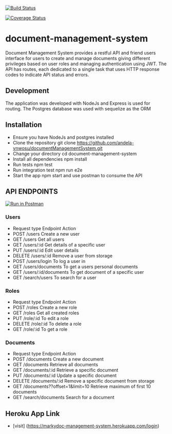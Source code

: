 [![Build Status](https://travis-ci.org/andela-vnwosu/document-management-system.svg?branch=develop)](https://travis-ci.org/andela-vnwosu/document-management-system.svg?branch=develop)

[![Coverage Status](https://coveralls.io/repos/github/andela-vnwosu/document-management-system/badge.svg?branch=develop)](https://coveralls.io/github/andela-vnwosu/document-management-system?branch=develop)

# document-management-system

Document Management System provides a restful API and friend users interface for users to create and manage documents giving different privileges based on user roles and managing authentication using JWT. The API has routes, each dedicated to a single task that uses HTTP response codes to indicate API status and errors.

## Development
The application was developed with NodeJs and Express is used for routing. The Postgres database was used with sequelize as the ORM

## Installation
- Ensure you have NodeJs and postgres installed
- Clone the repository git clone https://github.com/andela-vnwosu/documentManagementSystem.git
- Change your directory cd document-management-system
- Install all dependencies npm install
- Run tests npm test
- Run integration test npm run e2e
- Start the app npm start and use postman to consume the API

## API ENDPOINTS

[![Run in Postman](https://run.pstmn.io/button.svg)](https://app.getpostman.com/run-collection/8c67c8b3b129867b7efb)

### Users

- Request type	Endpoint	Action
- POST	/users	Create a new user
- GET	/users	Get all users
- GET	/users/:id	Get details of a specific user
- PUT	/users/:id	Edit user details
- DELETE	/users/:id	Remove a user from storage
- POST	/users/login	To log a user in
- GET	/users/documents	To get a users personal documents
- GET	/users/:id/documents	To get document of a specific user
- GET /search/users  To search for a user

### Roles

- Request type	Endpoint	Action
- POST	/roles	Create a new role
- GET	/roles	Get all created roles
- PUT	/role/:id	To edit a role
- DELETE	/role/:id	To delete a role
- GET	/role/:id	To get a role

### Documents

- Request type	Endpoint	Action
- POST	/documents	Create a new document
- GET	/documents	Retrieve all documents
- GET	/documents/:id	Retrieve a specific document
- PUT	/documents/:id	Update a specific document
- DELETE	/documents/:id	Remove a specific document from storage
- GET	/documents??offset=1&limit=10	Retrieve maximum of first 10 documents
- GET /search/documents  Search for a document

## Heroku App Link

- [visit] (https://markydoc-management-system.herokuapp.com/login)